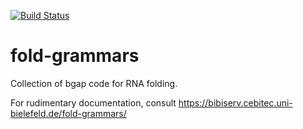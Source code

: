 [![Build Status](https://travis-ci.org/jlab/fold-grammars.svg?branch=master)](https://travis-ci.org/jlab/fold-grammars)

# fold-grammars
Collection of bgap code for RNA folding.

For rudimentary documentation, consult https://bibiserv.cebitec.uni-bielefeld.de/fold-grammars/
